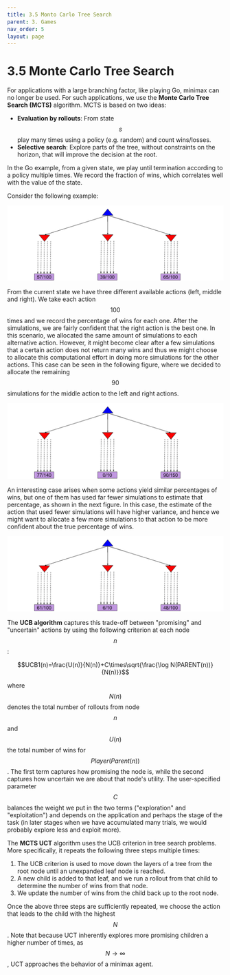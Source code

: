 ```yaml
---
title: 3.5 Monto Carlo Tree Search
parent: 3. Games
nav_order: 5
layout: page
---
```


# 3.5 Monte Carlo Tree Search

For applications with a large branching factor, like playing Go, minimax can no longer be used. For such applications, we use the **Monte Carlo Tree Search (MCTS)** algorithm. MCTS is based on two ideas:

- **Evaluation by rollouts**: From state $$s$$ play many times using a policy (e.g. random) and count wins/losses.
- **Selective search**: Explore parts of the tree, without constraints on the horizon, that will improve the decision at the root.

In the Go example, from a given state, we play until termination according to a policy multiple times. We record the fraction of wins, which correlates well with the value of the state.

Consider the following example:

![MCTS Example 1](../assets/images/MCTS1.png)

From the current state we have three different available actions (left, middle and right). We take each action $$100$$ times and we record the percentage of wins for each one. After the simulations, we are fairly confident that the right action is the best one. In this scenario, we allocated the same amount of simulations to each alternative action. However, it might become clear after a few simulations that a certain action does not return many wins and thus we might choose to allocate this computational effort in doing more simulations for the other actions. This case can be seen in the following figure, where we decided to allocate the remaining $$90$$ simulations for the middle action to the left and right actions.

![MCTS Example 2](../assets/images/MCTS2.png)

An interesting case arises when some actions yield similar percentages of wins, but one of them has used far fewer simulations to estimate that percentage, as shown in the next figure. In this case, the estimate of the action that used fewer simulations will have higher variance, and hence we might want to allocate a few more simulations to that action to be more confident about the true percentage of wins.

![MCTS Example 3](../assets/images/MCTS3.png)

The **UCB algorithm** captures this trade-off between "promising" and "uncertain" actions by using the following criterion at each node $$n$$:

$$UCB1(n)=\frac{U(n)}{N(n)}+C\times\sqrt{\frac{\log N(PARENT(n))}{N(n)}}$$

where $$N(n)$$ denotes the total number of rollouts from node $$n$$ and $$U(n)$$ the total number of wins for $$Player(Parent(n))$$. The first term captures how promising the node is, while the second captures how uncertain we are about that node's utility. The user-specified parameter $$C$$ balances the weight we put in the two terms ("exploration" and "exploitation") and depends on the application and perhaps the stage of the task (in later stages when we have accumulated many trials, we would probably explore less and exploit more).

The **MCTS UCT** algorithm uses the UCB criterion in tree search problems. More specifically, it repeats the following three steps multiple times:

1. The UCB criterion is used to move down the layers of a tree from the root node until an unexpanded leaf node is reached.
2. A new child is added to that leaf, and we run a rollout from that child to determine the number of wins from that node.
3. We update the number of wins from the child back up to the root node.

Once the above three steps are sufficiently repeated, we choose the action that leads to the child with the highest $$N$$. Note that because UCT inherently explores more promising children a higher number of times, as $$N \rightarrow \infty$$, UCT approaches the behavior of a minimax agent.